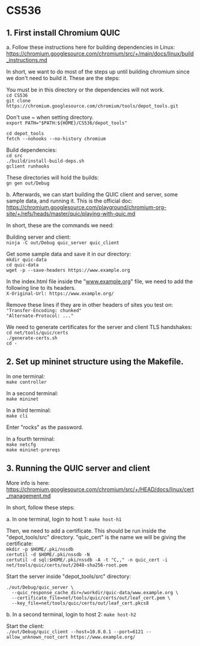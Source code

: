 # CS536

## 1. First install Chromium QUIC
a. Follow these instructions here for building dependencies in Linux: https://chromium.googlesource.com/chromium/src/+/main/docs/linux/build_instructions.md

In short, we want to do most of the steps up until building chromium since we don't need to build it. These are the steps:

You must be in this directory or the dependencies will not work.<br />
```cd CS536```<br />
```git clone https://chromium.googlesource.com/chromium/tools/depot_tools.git```<br />

Don't use ~ when setting directory.<br />
```export PATH="$PATH:${HOME}/CS536/depot_tools"```

```cd depot_tools``` <br />
```fetch --nohooks --no-history chromium```<br />

Build dependencies: <br />
```cd src```<br />
```./build/install-build-deps.sh```<br />
```gclient runhooks```<br />

These directories will hold the builds: <br />
```gn gen out/Debug```<br />


b. Afterwards, we can start building the QUIC client and server, some sample data, and running it. This is the official doc: https://chromium.googlesource.com/playground/chromium-org-site/+/refs/heads/master/quic/playing-with-quic.md

In short, these are the commands we need:<br />

Building server and client: <br />
```ninja -C out/Debug quic_server quic_client``` <br />

Get some sample data and save it in our directory:  <br />
```mkdir quic-data```  <br />
```cd quic-data``` <br />
```wget -p --save-headers https://www.example.org```  <br />

In the index.html file inside the "www.example.org" file, we need to add the following line to its headers. <br />
```X-Original-Url: https://www.example.org/```<br />

Remove these lines if they are in other headers of sites you test on:<br />
```"Transfer-Encoding: chunked"```<br />
```"Alternate-Protocol: ..."```<br />

We need to generate certificates for the server and client TLS handshakes:
```cd net/tools/quic/certs``` <br />
```./generate-certs.sh``` <br />
```cd -``` <br />

## 2. Set up mininet structure using the Makefile.
In one terminal:  <br />
```make controller``` <br />

In a second terminal: <br />
```make mininet``` <br />

In a third terminal: <br />
```make cli``` <br />

Enter "rocks" as the password.

In a fourth terminal: <br />
```make netcfg``` <br />
```make mininet-prereqs``` <br />


## 3. Running the QUIC server and client
More info is here: https://chromium.googlesource.com/chromium/src/+/HEAD/docs/linux/cert_management.md <br />

In short, follow these steps: <br />

a. In one terminal, login to host 1:
```make host-h1``` <br />

Then, we need to add a certificate. This should be run inside the "depot_tools/src" directory. "quic_cert" is the name we will be giving the certificate:  <br />
```mkdir -p $HOME/.pki/nssdb```  <br />
```certutil -d $HOME/.pki/nssdb -N```  <br />
```certutil -d sql:$HOME/.pki/nssdb -A -t "C,," -n quic_cert -i net/tools/quic/certs/out/2048-sha256-root.pem``` <br />

Start the server inside "depot_tools/src" directory: <br />
```
./out/Debug/quic_server \
  --quic_response_cache_dir=/workdir/quic-data/www.example.org \
  --certificate_file=net/tools/quic/certs/out/leaf_cert.pem \
  --key_file=net/tools/quic/certs/out/leaf_cert.pkcs8
```

b. In a second terminal, login to host 2:
```make host-h2``` <br />

Start the client: <br />
```./out/Debug/quic_client --host=10.0.0.1 --port=6121 --allow_unknown_root_cert https://www.example.org/```


